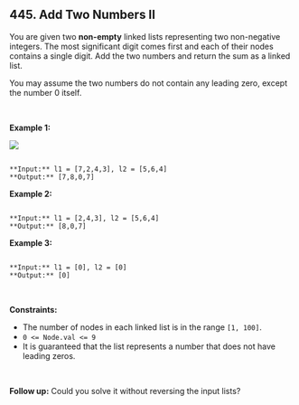 ## 445. Add Two Numbers II


You are given two **non-empty** linked lists representing two non-negative integers. The most significant digit comes first and each of their nodes contains a single digit. Add the two numbers and return the sum as a linked list.


You may assume the two numbers do not contain any leading zero, except the number 0 itself.


 


**Example 1:**


![](https://assets.leetcode.com/uploads/2021/04/09/sumii-linked-list.jpg)

```

**Input:** l1 = [7,2,4,3], l2 = [5,6,4]
**Output:** [7,8,0,7]

```

**Example 2:**



```

**Input:** l1 = [2,4,3], l2 = [5,6,4]
**Output:** [8,0,7]

```

**Example 3:**



```

**Input:** l1 = [0], l2 = [0]
**Output:** [0]

```

 


**Constraints:**


* The number of nodes in each linked list is in the range `[1, 100]`.
* `0 <= Node.val <= 9`
* It is guaranteed that the list represents a number that does not have leading zeros.


 


**Follow up:** Could you solve it without reversing the input lists?


